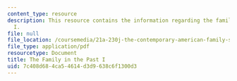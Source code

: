 ```yaml
---
content_type: resource
description: This resource contains the information regarding the family in the past
  I.
file: null
file_location: /coursemedia/21a-230j-the-contemporary-american-family-spring-2004/7c408d684ca54614d3d9638c6f1300d3_MIT21A_230JS04_3sklnik.pdf
file_type: application/pdf
resourcetype: Document
title: The Family in the Past I
uid: 7c408d68-4ca5-4614-d3d9-638c6f1300d3
---
```

